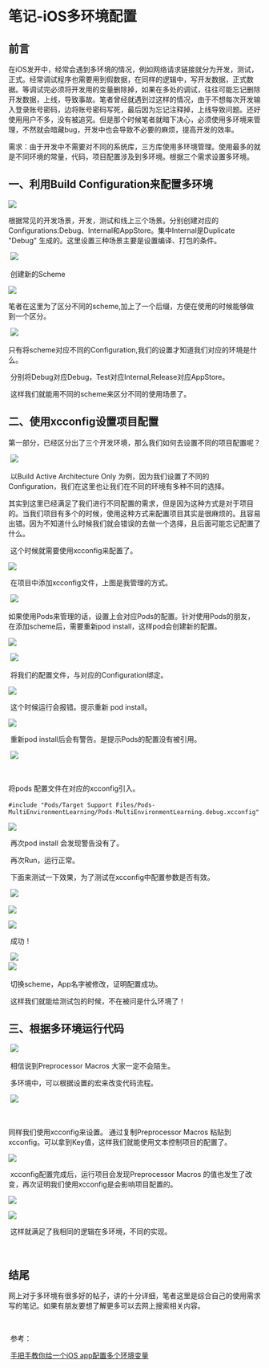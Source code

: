 # 笔记-iOS多环境配置

## 前言

​	在iOS发开中，经常会遇到多环境的情况，例如网络请求链接就分为开发，测试，正式。经常调试程序也需要用到假数据，在同样的逻辑中，写开发数据，正式数据。等调试完必须将开发用的变量删除掉，如果在多处的调试，往往可能忘记删除开发数据，上线，导致事故。笔者曾经就遇到过这样的情况，由于不想每次开发输入登录账号密码，边将账号密码写死，最后因为忘记注释掉，上线导致问题。还好使用用户不多，没有被追究。但是那个时候笔者就暗下决心，必须使用多环境来管理，不然就会暗藏bug，开发中也会导致不必要的麻烦，提高开发的效率。

​	需求：由于开发中不需要对不同的系统库，三方库使用多环境管理。使用最多的就是不同环境的常量，代码，项目配置涉及到多环境。根据三个需求设置多环境。

## 一、利用Build Configuration来配置多环境

![](https://github.com/zhuxiaod/MarkDownImages/blob/master/img/image-20210306170726597.png)

​	根据常见的开发场景，开发，测试和线上三个场景。分别创建对应的Configurations:Debug、Internal和AppStore。集中Internal是Duplicate "Debug" 生成的。这里设置三种场景主要是设置编译、打包的条件。

​	![](https://github.com/zhuxiaod/MarkDownImages/blob/master/img/image-20210306171125300.png)

​	创建新的Scheme

![](https://github.com/zhuxiaod/MarkDownImages/blob/master/img/image-20210306171244799.png)  

​	笔者在这里为了区分不同的scheme,加上了一个后缀，方便在使用的时候能够做到一个区分。

​	![](https://github.com/zhuxiaod/MarkDownImages/blob/master/img/image-20210306171428769.png)  

​	只有将scheme对应不同的Configuration,我们的设置才知道我们对应的环境是什么。

​	分别将Debug对应Debug，Test对应Internal,Release对应AppStore。

​	这样我们就能用不同的scheme来区分不同的使用场景了。

## 二、使用xcconfig设置项目配置

​	第一部分，已经区分出了三个开发环境，那么我们如何去设置不同的项目配置呢？

​	![](https://github.com/zhuxiaod/MarkDownImages/blob/master/img/image-20210306172040293.png)

​	以Build Active Architecture Only 为例，因为我们设置了不同的Configuration，我们在这里也让我们在不同的环境有多种不同的选择。

​	其实到这里已经满足了我们进行不同配置的需求，但是因为这种方式是对于项目的。当我们项目有多个的时候，使用这种方式来配置项目其实是很麻烦的。且容易出错。因为不知道什么时候我们就会错误的去做一个选择，且后面可能忘记配置了什么。

​	这个时候就需要使用xcconfig来配置了。

![](https://github.com/zhuxiaod/MarkDownImages/blob/master/img/image-20210306172931545.png)

​	在项目中添加xcconfig文件，上图是我管理的方式。

​		![](https://github.com/zhuxiaod/MarkDownImages/blob/master/img/image-20210306173020623.png)

​	如果使用Pods来管理的话，设置上会对应Pods的配置。针对使用Pods的朋友，在添加scheme后，需要重新pod install，这样pod会创建新的配置。

![](https://github.com/zhuxiaod/MarkDownImages/blob/master/img/image-20210306173239251.png)



​	![](https://github.com/zhuxiaod/MarkDownImages/blob/master/img/image-20210306173415812.png)

​	将我们的配置文件，与对应的Configuration绑定。

![](https://github.com/zhuxiaod/MarkDownImages/blob/master/img/image-20210306173458488.png) 



​	这个时候运行会报错。提示重新 pod install。

![](https://github.com/zhuxiaod/MarkDownImages/blob/master/img/image-20210306173547202.png)



​	重新pod install后会有警告。是提示Pods的配置没有被引用。

​	![](https://github.com/zhuxiaod/MarkDownImages/blob/master/img/image-20210306174242208.png)



​	







将pods 配置文件在对应的xcconfig引入。

​	`#include "Pods/Target Support Files/Pods-MultiEnvironmentLearning/Pods-MultiEnvironmentLearning.debug.xcconfig"`

![](https://github.com/zhuxiaod/MarkDownImages/blob/master/img/image-20210306174424831.png)



​	再次pod install 会发现警告没有了。

​	再次Run，运行正常。

​	下面来测试一下效果，为了测试在xcconfig中配置参数是否有效。

​	![](https://github.com/zhuxiaod/MarkDownImages/blob/master/img/image-20210306175233016.png)



![](https://github.com/zhuxiaod/MarkDownImages/blob/master/img/image-20210306175304810.png)



![](https://github.com/zhuxiaod/MarkDownImages/blob/master/img/image-20210306175333211.png)



​	成功！

​	![](https://github.com/zhuxiaod/MarkDownImages/blob/master/img/image-20210306175715007.png)
​    
​    ![](https://github.com/zhuxiaod/MarkDownImages/blob/master/img/image-20210306175728604.png)



​	切换scheme，App名字被修改，证明配置成功。

​	这样我们就能给测试包的时候，不在被问是什么环境了！

## 三、根据多环境运行代码

​	![](https://github.com/zhuxiaod/MarkDownImages/blob/master/img/image-20210306180043556.png)



​	相信说到Preprocessor Macros 大家一定不会陌生。

​	多环境中，可以根据设置的宏来改变代码流程。

​		![](https://github.com/zhuxiaod/MarkDownImages/blob/master/img/image-20210306180525596.png)

 

​	





同样我们使用xcconfig来设置。 通过复制Preprocessor Macros 粘贴到xcconfig。可以拿到Key值，这样我们就能使用文本控制项目的配置了。

![](https://github.com/zhuxiaod/MarkDownImages/blob/master/img/image-20210306180747691.png)



​	xcconfig配置完成后，运行项目会发现Preprocessor Macros 的值也发生了改变，再次证明我们使用xcconfig是会影响项目配置的。

![](https://github.com/zhuxiaod/MarkDownImages/blob/master/img/image-20210306181156892.png)



![](https://github.com/zhuxiaod/MarkDownImages/blob/master/img/image-20210306181135918.png)



​	这样就满足了我相同的逻辑在多环境，不同的实现。

​	

## 结尾

​	网上对于多环境有很多好的帖子，讲的十分详细，笔者这里是综合自己的使用需求写的笔记。如果有朋友要想了解更多可以去网上搜索相关内容。

​	

​	参考：

​	[手把手教你给一个iOS app配置多个环境变量](https://www.jianshu.com/p/83b6e781eb51)



​	
